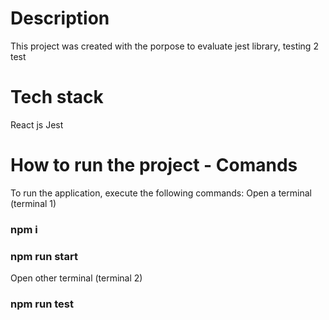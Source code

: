 # Description
This project was created with the porpose to evaluate jest library, testing 2 test

# Tech stack
React js
Jest

# How to run the project - Comands 
To run the application, execute the following commands:
Open a terminal (terminal 1)
### npm i
### npm run start
Open other terminal (terminal 2)
### npm run test

